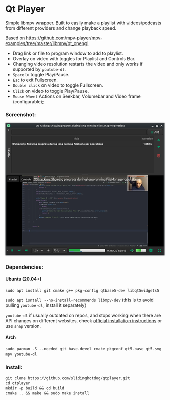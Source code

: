 # Qt Player

Simple libmpv wrapper. Built to easily make a playlist with videos/podcasts from different providers and change playback speed.

Based on https://github.com/mpv-player/mpv-examples/tree/master/libmpv/qt_opengl


- Drag link or file to program window to add to playlist.
- Overlay on video with toggles for Playlist and Controls Bar.
- Changing video resolution restarts the video and only works if supported by `youtube-dl`.
- `Space` to toggle Play/Pause.
- `Esc` to exit Fullscreen.
- `Double click` on video to toggle Fullscreen.
- `Click` on video to toggle Play/Pause.
-  `Mouse Wheel` Actions on Seekbar, Volumebar and Video frame (configurable);


### Screenshot:
![Image alt text](screenshot/screenshot3.png)

### Dependencies:



#### Ubuntu (20.04+)
`sudo apt install git cmake g++ pkg-config qtbase5-dev libqt5widgets5`

`sudo apt isntall --no-install-recommends libmpv-dev`
(this is to avoid pulling `youtube-dl`, install it separately)

`youtube-dl` if usually outdated on repos, and stops working when there are API changes on different websites, check [official installation instructions](https://github.com/ytdl-org/youtube-dl#installation) or use `snap` version.

#### Arch
`sudo pacman -S --needed git base-devel cmake pkgconf qt5-base qt5-svg mpv youtube-dl`

### Install:
```
git clone https://github.com/slidinghotdog/qtplayer.git
cd qtplayer
mkdir -p build && cd build
cmake .. && make && sudo make install
```